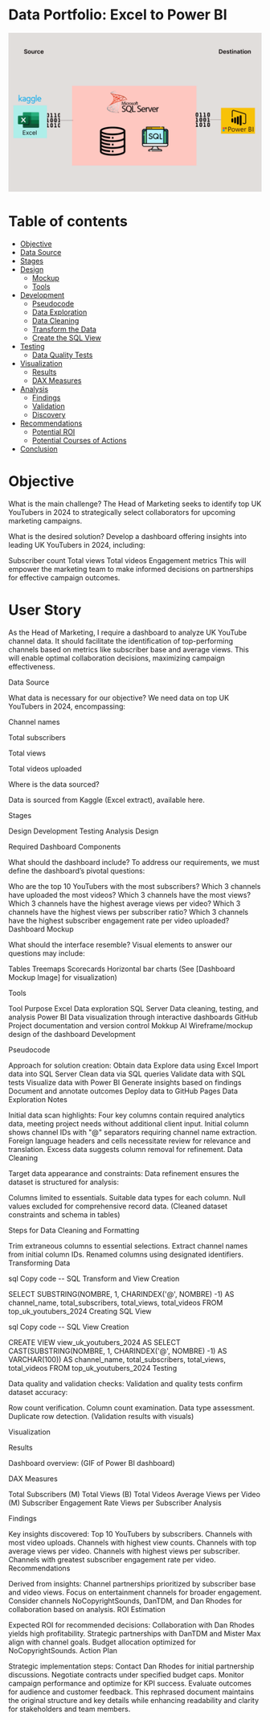# Data Portfolio: Excel to Power BI 


![excel-to-powerbi-animated-diagram](Assets/images/kaggle_to_powerbi.gif)




# Table of contents 

- [Objective](#objective)
- [Data Source](#data-source)
- [Stages](#stages)
- [Design](#design)
  - [Mockup](#mockup)
  - [Tools](#tools)
- [Development](#development)
  - [Pseudocode](#pseudocode)
  - [Data Exploration](#data-exploration)
  - [Data Cleaning](#data-cleaning)
  - [Transform the Data](#transform-the-data)
  - [Create the SQL View](#create-the-sql-view)
- [Testing](#testing)
  - [Data Quality Tests](#data-quality-tests)
- [Visualization](#visualization)
  - [Results](#results)
  - [DAX Measures](#dax-measures)
- [Analysis](#analysis)
  - [Findings](#findings)
  - [Validation](#validation)
  - [Discovery](#discovery)
- [Recommendations](#recommendations)
  - [Potential ROI](#potential-roi)
  - [Potential Courses of Actions](#potential-courses-of-actions)
- [Conclusion](#conclusion)



# Objective

What is the main challenge?
The Head of Marketing seeks to identify top UK YouTubers in 2024 to strategically select collaborators for upcoming marketing campaigns.

What is the desired solution?
Develop a dashboard offering insights into leading UK YouTubers in 2024, including:

Subscriber count
Total views
Total videos
Engagement metrics
This will empower the marketing team to make informed decisions on partnerships for effective campaign outcomes.

# User Story

As the Head of Marketing, I require a dashboard to analyze UK YouTube channel data. It should facilitate the identification of top-performing channels based on metrics like subscriber base and average views. This will enable optimal collaboration decisions, maximizing campaign effectiveness.

Data Source

What data is necessary for our objective?
We need data on top UK YouTubers in 2024, encompassing:

Channel names

Total subscribers

Total views

Total videos uploaded

Where is the data sourced?

Data is sourced from Kaggle (Excel extract), available here.

Stages

Design
Development
Testing
Analysis
Design

Required Dashboard Components

What should the dashboard include?
To address our requirements, we must define the dashboard’s pivotal questions:

Who are the top 10 YouTubers with the most subscribers?
Which 3 channels have uploaded the most videos?
Which 3 channels have the most views?
Which 3 channels have the highest average views per video?
Which 3 channels have the highest views per subscriber ratio?
Which 3 channels have the highest subscriber engagement rate per video uploaded?
Dashboard Mockup

What should the interface resemble?
Visual elements to answer our questions may include:

Tables
Treemaps
Scorecards
Horizontal bar charts
(See [Dashboard Mockup Image] for visualization)

Tools

Tool	Purpose
Excel	Data exploration
SQL Server	Data cleaning, testing, and analysis
Power BI	Data visualization through interactive dashboards
GitHub	Project documentation and version control
Mokkup AI	Wireframe/mockup design of the dashboard
Development

Pseudocode

Approach for solution creation:
Obtain data
Explore data using Excel
Import data into SQL Server
Clean data via SQL queries
Validate data with SQL tests
Visualize data with Power BI
Generate insights based on findings
Document and annotate outcomes
Deploy data to GitHub Pages
Data Exploration Notes

Initial data scan highlights:
Four key columns contain required analytics data, meeting project needs without additional client input.
Initial column shows channel IDs with "@" separators requiring channel name extraction.
Foreign language headers and cells necessitate review for relevance and translation.
Excess data suggests column removal for refinement.
Data Cleaning

Target data appearance and constraints:
Data refinement ensures the dataset is structured for analysis:

Columns limited to essentials.
Suitable data types for each column.
Null values excluded for comprehensive record data.
(Cleaned dataset constraints and schema in tables)

Steps for Data Cleaning and Formatting

Trim extraneous columns to essential selections.
Extract channel names from initial column IDs.
Renamed columns using designated identifiers.
Transforming Data

sql
Copy code
-- SQL Transform and View Creation

SELECT
    SUBSTRING(NOMBRE, 1, CHARINDEX('@', NOMBRE) -1) AS channel_name,
    total_subscribers,
    total_views,
    total_videos
FROM
    top_uk_youtubers_2024
Creating SQL View

sql
Copy code
-- SQL View Creation

CREATE VIEW view_uk_youtubers_2024 AS
SELECT
    CAST(SUBSTRING(NOMBRE, 1, CHARINDEX('@', NOMBRE) -1) AS VARCHAR(100)) AS channel_name,
    total_subscribers,
    total_views,
    total_videos
FROM
    top_uk_youtubers_2024
Testing

Data quality and validation checks:
Validation and quality tests confirm dataset accuracy:

Row count verification.
Column count examination.
Data type assessment.
Duplicate row detection.
(Validation results with visuals)

Visualization

Results

Dashboard overview:
(GIF of Power BI dashboard)

DAX Measures

Total Subscribers (M)
Total Views (B)
Total Videos
Average Views per Video (M)
Subscriber Engagement Rate
Views per Subscriber
Analysis

Findings

Key insights discovered:
Top 10 YouTubers by subscribers.
Channels with most video uploads.
Channels with highest view counts.
Channels with top average views per video.
Channels with highest views per subscriber.
Channels with greatest subscriber engagement rate per video.
Recommendations

Derived from insights:
Channel partnerships prioritized by subscriber base and video views.
Focus on entertainment channels for broader engagement.
Consider channels NoCopyrightSounds, DanTDM, and Dan Rhodes for collaboration based on analysis.
ROI Estimation

Expected ROI for recommended decisions:
Collaboration with Dan Rhodes yields high profitability.
Strategic partnerships with DanTDM and Mister Max align with channel goals.
Budget allocation optimized for NoCopyrightSounds.
Action Plan

Strategic implementation steps:
Contact Dan Rhodes for initial partnership discussions.
Negotiate contracts under specified budget caps.
Monitor campaign performance and optimize for KPI success.
Evaluate outcomes for audience and customer feedback.
This rephrased document maintains the original structure and key details while enhancing readability and clarity for stakeholders and team members.



